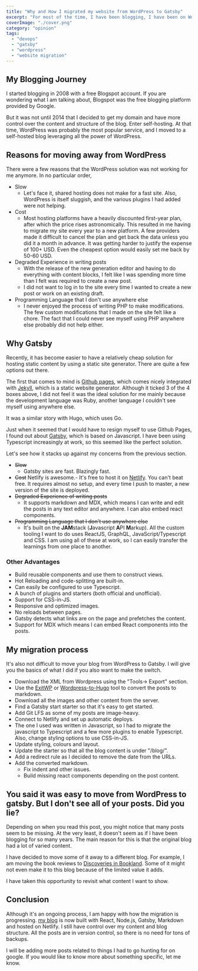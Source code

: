```yaml
---
title: "Why and How I migrated my website from WordPress to Gatsby"
excerpt: "For most of the time, I have been blogging, I have been on WordPress. What motivated me to migrate my site to Gatsby, and how did I move the site"
coverImage: "./cover.png"
category: "opinion"
tags:
  - "devops"
  - "gatsby"
  - "wordpress"
  - "website migration"
---
```


## My Blogging Journey

I started blogging in 2008 with a free Blogspot account. If you are wondering what I am talking about, Blogspot was the free blogging platform provided by Google.

But it was not until 2014 that I decided to get my domain and have more control over the content and structure of the blog. Enter self-hosting. At that time, WordPress was probably the most popular service, and I moved to a self-hosted blog leveraging all the power of WordPress.

## Reasons for moving away from WordPress

There were a few reasons that the WordPress solution was not working for me anymore. In no particular order,

-   Slow
    -   Let's face it, shared hosting does not make for a fast site. Also, WordPress is itself sluggish, and the various plugins I had added were not helping.
-   Cost
    -   Most hosting platforms have a heavily discounted first-year plan, after which the price rises astronomically. This resulted in me having to migrate my site every year to a new platform. A few providers made it difficult to cancel the plan and get back the data unless you did it a month in advance. It was getting harder to justify the expense of 100+ USD. Even the cheapest option would easily set me back by 50-60 USD.
-   Degraded Experience in writing posts
    -   With the release of the new generation editor and having to do everything with content blocks, I felt like I was spending more time than I felt was required to create a new post.
    -   I did not want to log in to the site every time I wanted to create a new post or work on an existing draft.
-   Programming Language that I don't use anywhere else
    -   I never enjoyed the process of writing PHP to make modifications. The few custom modifications that I made on the site felt like a chore. The fact that I could never see myself using PHP anywhere else probably did not help either.

## Why Gatsby

Recently, it has become easier to have a relatively cheap solution for hosting static content by using a static site generator. There are quite a few options out there.

The first that comes to mind is [Github pages](https://pages.github.com/), which comes nicely integrated with [Jekyll](https://jekyllrb.com), which is a static website generator. Although it ticked 3 of the 4 boxes above, I did not feel it was the ideal solution for me mainly because the development language was Ruby, another language I couldn't see myself using anywhere else.

It was a similar story with Hugo, which uses Go.

Just when it seemed that I would have to resign myself to use Github Pages, I found out about [Gatsby](https://gatsbyjs.org), which is based on Javascript. I have been using Typescript increasingly at work, so this seemed like the perfect solution.

Let's see how it stacks up against my concerns from the previous section.

-   ~~Slow~~
    -   Gatsby sites are fast. Blazingly fast.
-   ~~Cost~~ Netlify is awesome.- It's free to host it on [Netlify](http://www.netlify.com). You can't beat free. It requires almost no setup, and every time I push to master, a new version of the site is deployed.
-   ~~Degraded Experience of writing posts~~
    -   It supports markdown and MDX, which means I can write and edit the posts in any text editor and anywhere. I can also embed react components.
-   ~~Programming Language that I don't use anywhere else~~
    -   It's built on the **JAM**stack (**J**avascript **A**PI **M**arkup). All the custom tooling I want to do uses ReactJS, GraphQL, JavaScript/Typescript and CSS. I am using all of these at work, so I can easily transfer the learnings from one place to another.

### Other Advantages

-   Build reusable components and use them to construct views.
-   Hot Reloading and code-splitting are built-in.
-   Can easily be configured to use Typescript.
-   A bunch of plugins and starters (both official and unofficial).
-   Support for CSS-in-JS.
-   Responsive and optimized images.
-   No reloads between pages.
-   Gatsby detects what links are on the page and prefetches the content.
-   Support for MDX which means I can embed React components into the posts.

## My migration process

It's also not difficult to move your blog from WordPress to Gatsby. I will give you the basics of what I did if you also want to make the switch.

-   Download the XML from Wordpress using the "Tools-> Export" section.
-   Use the [ExitWP](https://github.com/thomasf/exitwp) or [Wordpress-to-Hugo](https://github.com/SchumacherFM/wordpress-to-hugo-exporter) tool to convert the posts to markdown.
-   Download all the images and other content from the server.
-   Find a Gatsby start starter so that it's easy to get started.
-   Add Git LFS as some of my posts are image-heavy.
-   Connect to Netlify and set up automatic deploys.
-   The one I used was written in Javascript, so I had to migrate the javascript to Typescript and a few more plugins to enable Typescript. Also, change styling options to use CSS-in-JS.
-   Update styling, colours and layout.
-   Update the starter so that all the blog content is under "/blog/".
-   Add a redirect rule as I decided to remove the date from the URLs.
-   Add the converted markdown.
    -   Fix indent and other issues.
    -   Build missing react components depending on the post content.

## You said it was easy to move from WordPress to gatsby. But I don't see all of your posts. Did you lie?

Depending on when you read this post, you might notice that many posts seem to be missing. At the very least, it doesn't seem as if I have been blogging for so many years. The main reason for this is that the original blog had a lot of varied content.

I have decided to move some of it away to a different blog. For example, I am moving the book reviews to [Discoveries in Bookland](https://www.discoveriesinbookland.com/). Some of it might not even make it to this blog because of the limited value it adds.

I have taken this opportunity to revisit what content I want to show.

## Conclusion

Although it's an ongoing process, I am happy with how the migration is progressing. [my blog](https://www.ankursheel.com) is now built with React, Node.js, Gatsby, Markdown and hosted on Netlify. I still have control over my content and blog structure. All the posts are in version control, so there is no need for tons of backups.

I will be adding more posts related to things I had to go hunting for on google. If you would like to know more about something specific, let me know.
